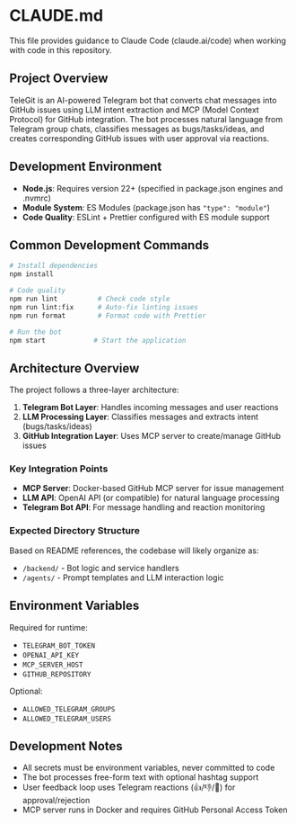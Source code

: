# CLAUDE.md

This file provides guidance to Claude Code (claude.ai/code) when working with code in this repository.

## Project Overview

TeleGit is an AI-powered Telegram bot that converts chat messages into GitHub issues using LLM intent extraction and MCP (Model Context Protocol) for GitHub integration. The bot processes natural language from Telegram group chats, classifies messages as bugs/tasks/ideas, and creates corresponding GitHub issues with user approval via reactions.

## Development Environment

- **Node.js**: Requires version 22+ (specified in package.json engines and .nvmrc)
- **Module System**: ES Modules (package.json has `"type": "module"`)
- **Code Quality**: ESLint + Prettier configured with ES module support

## Common Development Commands

```bash
# Install dependencies
npm install

# Code quality
npm run lint          # Check code style
npm run lint:fix      # Auto-fix linting issues
npm run format        # Format code with Prettier

# Run the bot
npm start            # Start the application
```

## Architecture Overview

The project follows a three-layer architecture:

1. **Telegram Bot Layer**: Handles incoming messages and user reactions
2. **LLM Processing Layer**: Classifies messages and extracts intent (bugs/tasks/ideas)
3. **GitHub Integration Layer**: Uses MCP server to create/manage GitHub issues

### Key Integration Points

- **MCP Server**: Docker-based GitHub MCP server for issue management
- **LLM API**: OpenAI API (or compatible) for natural language processing
- **Telegram Bot API**: For message handling and reaction monitoring

### Expected Directory Structure

Based on README references, the codebase will likely organize as:

- `/backend/` - Bot logic and service handlers
- `/agents/` - Prompt templates and LLM interaction logic

## Environment Variables

Required for runtime:

- `TELEGRAM_BOT_TOKEN`
- `OPENAI_API_KEY`
- `MCP_SERVER_HOST`
- `GITHUB_REPOSITORY`

Optional:

- `ALLOWED_TELEGRAM_GROUPS`
- `ALLOWED_TELEGRAM_USERS`

## Development Notes

- All secrets must be environment variables, never committed to code
- The bot processes free-form text with optional hashtag support
- User feedback loop uses Telegram reactions (👍/👎/💩) for approval/rejection
- MCP server runs in Docker and requires GitHub Personal Access Token
